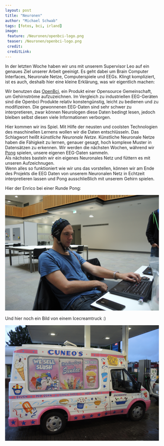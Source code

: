 ```yaml
---
layout: post
title: "Neuronen"
author: "Michael Schwab"
tags: [fotos, bci, irland]
image:
 feature: /Neuronen/openbci-logo.png
 teaser: /Neuronen/openbci-logo.png
 credit:
 creditLink:
---
```



In der letzten Woche haben wir uns mit unserem Supervisor Leo auf ein genaues Ziel unserer Arbeit geeinigt.
Es geht dabei um Brain Computer Interfaces, Neuronale Netze, Computerspiele und EEGs. 
Klingt kompliziert, ist es auch, deshalb hier eine kleine Erklärung, was wir eigentlich machen:

Wir benutzen das [OpenBci](https://shop.openbci.com/), ein Produkt einer Opensource Gemeinschaft, um Gehirnströme aufzuzeichnen.
Im Vergleich zu industriellen EEG-Geräten sind die Openbci Produkte relativ konstengünstig, leicht zu bedienen und zu modifizeiren.
Die gewonnenen EEG-Daten sind sehr schwer zu interpretieren, zwar können Neurologen diese Daten bedingt lesen, jedoch bleiben selbst diesen 
viele Informationen verborgen.

Hier kommen wir ins Spiel. Mit Hilfe der neusten und coolsten Technologien des maschinellen Lernens wollen wir die Daten entschlüsseln.
Das Schlagwort heißt *künstliche Neuronale Netze*. Künstliche Neuronale Netze haben die Fähigkeit zu lernen, genauer gesagt, hoch komplexe Muster in Datensätzen zu erkennen. 
Wir werden die nächsten Wochen, während wir [Pong](https://de.wikipedia.org/wiki/Pong) spielen, unsere eigenen EEG-Daten sammeln.  
Als nächstes basteln wir ein eigenes Neuronales Netz und füttern es mit unseren Aufzeichnugen.  
Wenn alles so funktioniert wie wir uns das vorstellen, können wir am Ende des Projekts die EEG Daten von unserem Neuronalen Netz in Echtzeit interpretieren lassen und 
Pong ausschließlich mit unserem Gehirn spielen.

Hier der Enrico bei einer Runde Pong:

![Image](assets/img/Neuronen/DSCN5835.JPG)

Und hier noch ein Bild von einem Icecreamtruck :)

![Image](assets/img/Neuronen/DSCN5838.JPG)






